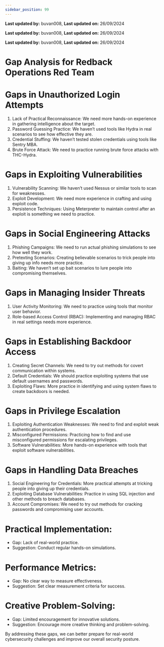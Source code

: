 ```yaml
---
sidebar_position: 99
---
```


**Last updated by:** buvan008, **Last updated on:** 26/09/2024


**Last updated by:** buvan008, **Last updated on:** 26/09/2024


**Last updated by:** buvan008, **Last updated on:** 26/09/2024


# Gap Analysis for Redback Operations Red Team

# Gaps in Unauthorized Login Attempts
1. Lack of Practical Reconnaissance: We need more hands-on experience in gathering intelligence about the target.
2. Password Guessing Practice: We haven’t used tools like Hydra in real scenarios to see how effective they are.
3. Credential Stuffing: We haven’t tested stolen credentials using tools like Sentry MBA.
4. Brute Force Attack: We need to practice running brute force attacks with THC-Hydra.

# Gaps in Exploiting Vulnerabilities
1. Vulnerability Scanning: We haven’t used Nessus or similar tools to scan for weaknesses.
2. Exploit Development: We need more experience in crafting and using exploit code.
3. Persistence Techniques: Using Meterpreter to maintain control after an exploit is something we need to practice.

# Gaps in Social Engineering Attacks
1. Phishing Campaigns: We need to run actual phishing simulations to see how well they work.
2. Pretexting Scenarios: Creating believable scenarios to trick people into giving up info needs more practice.
3. Baiting: We haven’t set up bait scenarios to lure people into compromising themselves.

# Gaps in Managing Insider Threats
1. User Activity Monitoring: We need to practice using tools that monitor user behavior.
2. Role-based Access Control (RBAC): Implementing and managing RBAC in real settings needs more experience.

# Gaps in Establishing Backdoor Access
1. Creating Secret Channels: We need to try out methods for covert communication within systems.
2. Default Credentials: We should practice exploiting systems that use default usernames and passwords.
3. Exploiting Flaws: More practice in identifying and using system flaws to create backdoors is needed.

# Gaps in Privilege Escalation
1. Exploiting Authentication Weaknesses: We need to find and exploit weak authentication procedures.
2. Misconfigured Permissions: Practicing how to find and use misconfigured permissions for escalating privileges.
3. Software Vulnerabilities: More hands-on experience with tools that exploit software vulnerabilities.

# Gaps in Handling Data Breaches
1. Social Engineering for Credentials: More practical attempts at tricking people into giving up their credentials.
2. Exploiting Database Vulnerabilities: Practice in using SQL injection and other methods to breach databases.
3. Account Compromises: We need to try out methods for cracking passwords and compromising user accounts.

# Practical Implementation:
- Gap: Lack of real-world practice.
- Suggestion: Conduct regular hands-on simulations.

# Performance Metrics:
- Gap: No clear way to measure effectiveness.
- Suggestion: Set clear measurement criteria for success.

# Creative Problem-Solving:
- Gap: Limited encouragement for innovative solutions.
- Suggestion: Encourage more creative thinking and problem-solving.

By addressing these gaps, we can better prepare for real-world cybersecurity challenges and improve our overall security posture.
